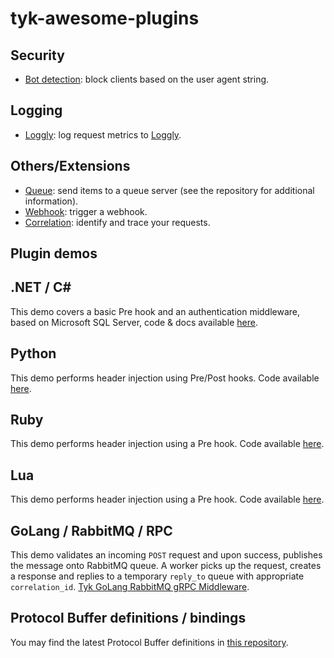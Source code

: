 # tyk-awesome-plugins

## Security
- [Bot detection](https://github.com/TykTechnologies/tyk-plugin-bot-detection): block clients based on the user agent string.

## Logging

- [Loggly](https://github.com/TykTechnologies/tyk-plugin-loggly): log request metrics to [Loggly](https://www.loggly.com/).

## Others/Extensions
- [Queue](https://github.com/TykTechnologies/tyk-plugin-queue): send items to a queue server (see the repository for additional information).
- [Webhook](https://github.com/TykTechnologies/tyk-plugin-webhook): trigger a webhook.
- [Correlation](https://github.com/TykTechnologies/tyk-plugin-correlation): identify and trace your requests.

## Plugin demos

## .NET / C# #

This demo covers a basic Pre hook and an authentication middleware, based on Microsoft SQL Server, code & docs available [here](https://github.com/TykTechnologies/tyk-plugin-demo-dotnet).

## Python

This demo performs header injection using Pre/Post hooks. Code available [here](https://github.com/TykTechnologies/tyk-plugin-demo-python).

## Ruby

This demo performs header injection using a Pre hook. Code available [here](https://github.com/TykTechnologies/tyk-plugin-demo-ruby).

## Lua

This demo performs header injection using a Pre hook. Code available [here](https://github.com/TykTechnologies/tyk-plugin-demo-lua).

## GoLang / RabbitMQ / RPC

This demo validates an incoming `POST` request and upon success, publishes the message onto RabbitMQ queue. A worker picks up the request, creates a response and replies to a temporary `reply_to` queue with appropriate `correlation_id`. [Tyk GoLang RabbitMQ gRPC Middleware](https://github.com/asoorm/tyk-rmq-middleware).

## Protocol Buffer definitions / bindings

You may find the latest Protocol Buffer definitions in [this repository](https://github.com/TykTechnologies/tyk-protobuf).
